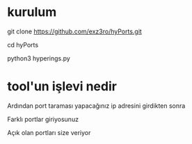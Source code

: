 # kurulum

git clone https://github.com/exz3ro/hyPorts.git

cd hyPorts

python3 hyperings.py

 # tool'un işlevi nedir

Ardından port taraması yapacağınız ip adresini girdikten sonra

Farklı portlar giriyosunuz

Açık olan portları size veriyor
